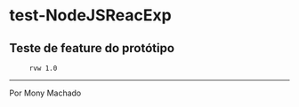 # test-NodeJSReacExp
Teste de feature do protótipo 
------------------------------
         rvw 1.0 
------------------------------

Por Mony Machado

